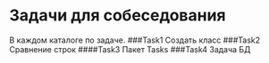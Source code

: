 # Задачи для собеседования
В каждом каталоге по задаче.
###Task1
Создать класс
###Task2
Сравнение строк
####Task3
Пакет Tasks
###Task4 
Задача БД

